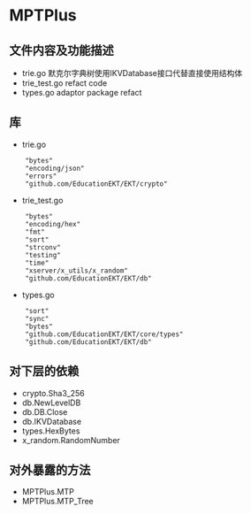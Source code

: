 # MPTPlus
## 文件内容及功能描述
* trie.go
默克尔字典树使用IKVDatabase接口代替直接使用结构体
* trie_test.go
refact code
* types.go
adaptor package refact

## 库
* trie.go
```
	"bytes"
	"encoding/json"
	"errors"
	"github.com/EducationEKT/EKT/crypto"
```
* trie_test.go
```
	"bytes"
	"encoding/hex"
	"fmt"
	"sort"
	"strconv"
	"testing"
	"time"
	"xserver/x_utils/x_random"
	"github.com/EducationEKT/EKT/db"
```
* types.go
```
	"sort"
	"sync"
	"bytes"
	"github.com/EducationEKT/EKT/core/types"
	"github.com/EducationEKT/EKT/db"
```

## 对下层的依赖
* crypto.Sha3_256
* db.NewLevelDB
* db.DB.Close
* db.IKVDatabase
* types.HexBytes
* x_random.RandomNumber

## 对外暴露的方法
* MPTPlus.MTP
* MPTPlus.MTP_Tree
